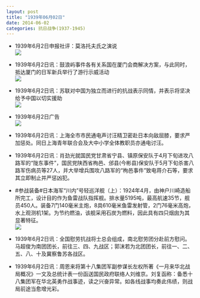 ```yaml
---
layout: post
title: "1939年06月02日"
date: 2014-06-02
categories: 抗日战争(1937-1945)
---
```


<meta name="referrer" content="no-referrer" />

- 1939年6月2日申报社评：莫洛托夫氏之演说 <br/><img src="https://ww3.sinaimg.cn/large/aca367d8jw1eh049mtqsxj20ru0y0avp.jpg" />

- 1939年6月2日讯：鼓浪屿事件各有关系国在厦门会商解决方案，与此同时，抵达厦门的日军新兵举行了游行示威活动 <br/><img src="https://ww3.sinaimg.cn/large/aca367d8jw1eh02iznr4uj20960bwac0.jpg" />

- 1939年6月2日讯：苏联对中国为独立而进行的抗战表示同情，并表示将坚决给予中国以切实援助 <br/><img src="https://ww1.sinaimg.cn/large/aca367d8jw1eh00szcac2j205h15uteo.jpg" />

- 1939年6月2日广告 <br/><img src="https://ww2.sinaimg.cn/large/aca367d8jw1egzs5jjkwuj20500h2t9m.jpg" />

- 1939年6月2日讯：上海全市市民通电声讨汪精卫密赴日本向敌屈膝，要求严加惩处。同日上海青年联合会及大中小学全体教职员亦通电讨汪。 

- 1939年6月2日讯：肖劲光就国民党甘肃省宁县、镇原保安队于4月下旬进攻八路军的“陇东事件”，国民党陕西省栒邑、邠县(今彬县)保安队于5月下旬杀害八路军伤病员等27人，并大举增兵围攻八路军的“栒邑事件”致电蒋介石等，要求其立即制止并严惩凶犯。 

- #参战装备#日本海军“川内”号轻巡洋舰（上）：1924年4月，由神户川崎造船所完工，设计目的作为鱼雷战队指挥舰。排水量5195吨，最高航速35节，舰员450人。装备7门140毫米主炮，8具610毫米鱼雷发射管，2门76毫米高炮，水上观测机1架。为节约燃油，该舰采用石炭为燃料，因此具有四只烟囱为其显著特征。 <br/><img src="https://ww4.sinaimg.cn/large/aca367d8jw1egzjg7f49zj20dq0g5ju3.jpg" />

- 1939年6月2日讯：全国慰劳抗战将士总会组成，南北慰劳团分赴前方慰问。马超俊为南团团长，前往三、四、九战区；郭沫若为北团团长，前往一、二、五、八、十及冀察鲁苏各战区。 

- 1939年6月2日讯：周恩来将第十八集团军副参谋长左权所著《一月来华北战局概况》一文及总统计表一份函送国民政府联络人刘维京。刘复函称：备悉十八集团军在华北英勇作战事迹，读之兴奋异常。如各线战事均奏此伟绩，则战局前途当愈增光彩。 

